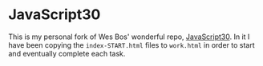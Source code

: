 # JavaScript30

This is my personal fork of Wes Bos' wonderful repo, [JavaScript30](https://github.com/wesbos/JavaScript30/). In it I have been copying the `index-START.html` files to `work.html` in order to start and eventually complete each task.

